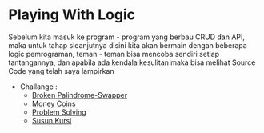 # Playing With Logic

Sebelum kita masuk ke program - program yang berbau CRUD dan API, maka untuk tahap sleanjutnya disini kita akan bermain dengan beberapa logic pemrograman, teman - teman bisa mencoba sendiri setiap tantangannya, dan apabila ada kendala kesulitan maka bisa melihat Source Code yang telah saya lampirkan

<!-- ### [Week 1](./week-1/index.md)
### [Week 2](./week-2/index.md)
### [Week 3](./week-3/index.md)
### [Week 4](./week-4/index.md) -->
- Challange : 
    - [Broken Palindrome-Swapper](./Broken-Palindrome-Swapper)
    - [Money Coins](./Money-Coins)
    - [Problem Solving](./Problem-Solving)
    - [Susun Kursi](./Susun-Kursi)

